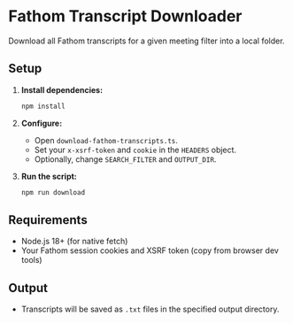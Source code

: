 # Fathom Transcript Downloader

Download all Fathom transcripts for a given meeting filter into a local folder.

## Setup

1. **Install dependencies:**

    ```bash
    npm install
    ```

2. **Configure:**

    - Open `download-fathom-transcripts.ts`.
    - Set your `x-xsrf-token` and `cookie` in the `HEADERS` object.
    - Optionally, change `SEARCH_FILTER` and `OUTPUT_DIR`.

3. **Run the script:**
    ```bash
    npm run download
    ```

## Requirements

-   Node.js 18+ (for native fetch)
-   Your Fathom session cookies and XSRF token (copy from browser dev tools)

## Output

-   Transcripts will be saved as `.txt` files in the specified output directory.
